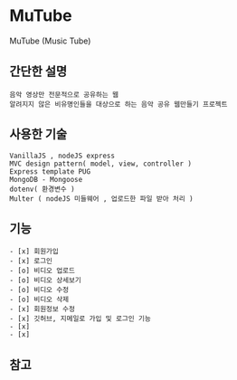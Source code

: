 # MuTube

MuTube (Music Tube)

## 간단한 설명

    음악 영상만 전문적으로 공유하는 웹
    알려지지 않은 비유명인들을 대상으로 하는 음악 공유 웹만들기 프로젝트

## 사용한 기술

    VanillaJS , nodeJS express
    MVC design pattern( model, view, controller )
    Express template PUG
    MongoDB - Mongoose
    dotenv( 환경변수 )
    Multer ( nodeJS 미들웨어 , 업로드한 파일 받아 처리 )

## 기능

    - [x] 회원가입
    - [x] 로그인
    - [o] 비디오 업로드
    - [o] 비디오 상세보기
    - [o] 비디오 수정
    - [o] 비디오 삭제
    - [x] 회원정보 수정
    - [x] 깃허브, 지메일로 가입 및 로그인 기능
    - [x]
    - [x]

## 참고
